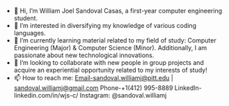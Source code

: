 - 👋 Hi, I’m William Joel Sandoval Casas, a first-year computer engineering student.
- 👀 I’m interested in diversifying my knowledge of various coding languages.
- 🌱 I’m currently learning material related to my field of study: Computer Engineering (Major) & Computer Science (Minor). Additionally, I am passionate about new technological innovations.
- 💞️ I’m looking to collaborate with new people in group projects and acquire an experiential opportunity related to my interests of study!
- 📫 How to reach me:
   Email-sandoval.williamj@pitt.edu | sandoval.williamj@gmail.com
   Phone-+1(412) 995-8889
   LinkedIn-linkedin.com/in/wjs-c/
   Instagram: @sandoval.williamj

<!---
sandoval-williamj/sandoval-williamj is a ✨ special ✨ repository because its `README.md` (this file) appears on your GitHub profile.
You can click the Preview link to take a look at your changes.
--->
